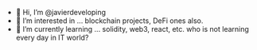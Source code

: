 - 👋 Hi, I’m @javierdeveloping
- 👀 I’m interested in ... blockchain projects, DeFi ones also.
- 🌱 I’m currently learning ... solidity, web3, react, etc. who is not learning every day in IT world?


<!---
javierdeveloping/javierdeveloping is a ✨ special ✨ repository because its `README.md` (this file) appears on your GitHub profile.
You can click the Preview link to take a look at your changes.
--->
